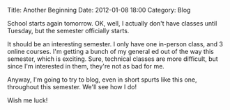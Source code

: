 Title: Another Beginning
Date: 2012-01-08 18:00
Category: Blog

School starts again tomorrow.  OK, well, I actually don't have classes until
Tuesday, but the semester officially starts.

It should be an interesting semester.  I only have one in-person class, and 3
online courses.  I'm getting a bunch of my general ed out of the way this
semester, which is exciting.  Sure, technical classes are more difficult, but
since I'm interested in them, they're not as bad for me.

Anyway, I'm going to try to blog, even in short spurts like this one,
throughout this semester.  We'll see how I do!

Wish me luck!
